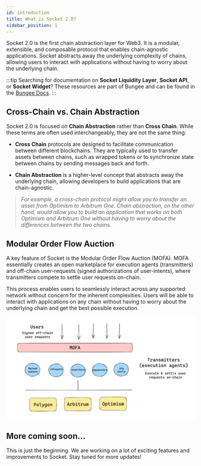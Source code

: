 ```yaml
---
id: introduction
title: What is Socket 2.0?
sidebar_position: 1
---
```


Socket 2.0 is the first chain abstraction layer for Web3. It is a modular, extensible, and composable protocol that enables chain-agnostic applications. Socket abstracts away the underlying complexity of chains, allowing users to interact with applications without having to worry about the underlying chain.

:::tip
Searching for documentation on **Socket Liquidity Layer**, **Socket API**, or **Socket Widget**? These resources are part of Bungee and can be found in the [Bungee Docs](https://docs.bungee.exchange/).
:::

## Cross-Chain vs. Chain Abstraction

Socket 2.0 is focused on **Chain Abstraction** rather than **Cross Chain**. While these terms are often used interchangeably, they are not the same thing:

- **Cross Chain** protocols are designed to facilitate communication between different blockchains. They are typically used to transfer assets between chains, such as wrapped tokens or to synchronize state between chains by sending messages back and forth.

- **Chain Abstraction** is a higher-level concept that abstracts away the underlying chain, allowing developers to build applications that are chain-agnostic.

> _For example, a cross-chain protocol might allow you to transfer an asset from Optimism to Arbitrum One. Chain abstraction, on the other hand, would allow you to build an application that works on both Optimism and Arbitrum One without having to worry about the differences between the two chains._

## Modular Order Flow Auction

A key feature of Socket is the Modular Order Flow Auction (MOFA). MOFA essentially creates an open marketplace for execution agents (transmitters) and off-chain user-requests (signed authorizations of user-intents), where transmitters compete to settle user requests on-chain.

This process enables users to seamlessly interact across any supported network without concern for the inherent complexities. Users will be able to interact with applications on any chain without having to worry about the underlying chain and get the best possible execution.

![Modular Order Flow Auction (MOFA)](../static/img/mofa.png)

## More coming soon...

This is just the beginning. We are working on a lot of exciting features and improvements to Socket. Stay tuned for more updates!
